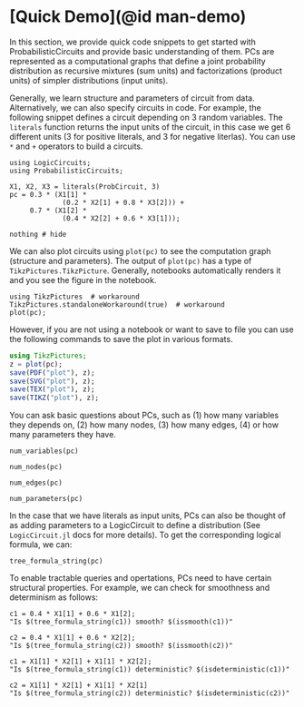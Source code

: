 # [Quick Demo](@id man-demo)


In this section, we provide quick code snippets to get started with ProbabilisticCircuits and provide basic understanding of them. PCs are represented as a computational graphs that define a joint probability distribution as recursive mixtures (sum units) and factorizations (product units) of simpler distributions (input units).

Generally, we learn structure and parameters of circuit from data. Alternatively, we can also specify circuits in code. For example, the following snippet defines a circuit depending on 3 random variables. The `literals` function returns the input units of the circuit, in this case we get 6 different units (3 for positive literals, and 3 for negative literlas).  You can use `*` and `+` operators to build a circuits.

```@example demo
using LogicCircuits;
using ProbabilisticCircuits;

X1, X2, X3 = literals(ProbCircuit, 3)
pc = 0.3 * (X1[1] *
             (0.2 * X2[1] + 0.8 * X3[2])) +
     0.7 * (X1[2] *
             (0.4 * X2[2] + 0.6 * X3[1]));

nothing # hide
```

We can also plot circuits using `plot(pc)` to see the computation graph (structure and parameters). The output of `plot(pc)` has a type of `TikzPictures.TikzPicture`. Generally, notebooks automatically renders it and you see the figure in the notebook. 

```@example demo
using TikzPictures  # workaround
TikzPictures.standaloneWorkaround(true)  # workaround
plot(pc);
```

However, if you are not using a notebook or want to save to file you can use the following commands to save the plot in various formats.

```julia
using TikzPictures;
z = plot(pc);
save(PDF("plot"), z);
save(SVG("plot"), z);
save(TEX("plot"), z);
save(TIKZ("plot"), z);
```

You can ask basic questions about PCs, such as (1) how many variables they depends on, (2) how many nodes, (3) how many edges, (4) or how many parameters they have.

```@example demo
num_variables(pc)
```

```@example demo
num_nodes(pc)
```

```@example demo
num_edges(pc)
```

```@example demo
num_parameters(pc)
```

In the case that we have literals as input units, PCs can also be thought of as adding parameters to a LogicCircuit to define a distribution (See `LogicCircuit.jl` docs for more details). To get the corresponding logical formula, we can:

```@example demo
tree_formula_string(pc)
```

To enable tractable queries and opertations, PCs need to have certain structural properties. For example, we can check for smoothness and determinism as follows:

```@example demo
c1 = 0.4 * X1[1] + 0.6 * X1[2];
"Is $(tree_formula_string(c1)) smooth? $(issmooth(c1))"

```

```@example demo
c2 = 0.4 * X1[1] + 0.6 * X2[2];
"Is $(tree_formula_string(c2)) smooth? $(issmooth(c2))"
```

```@example demo
c1 = X1[1] * X2[1] + X1[1] * X2[2];
"Is $(tree_formula_string(c1)) deterministic? $(isdeterministic(c1))" 
```

```@example demo
c2 = X1[1] * X2[1] + X1[1] * X2[1]
"Is $(tree_formula_string(c2)) deterministic? $(isdeterministic(c2))"
```
